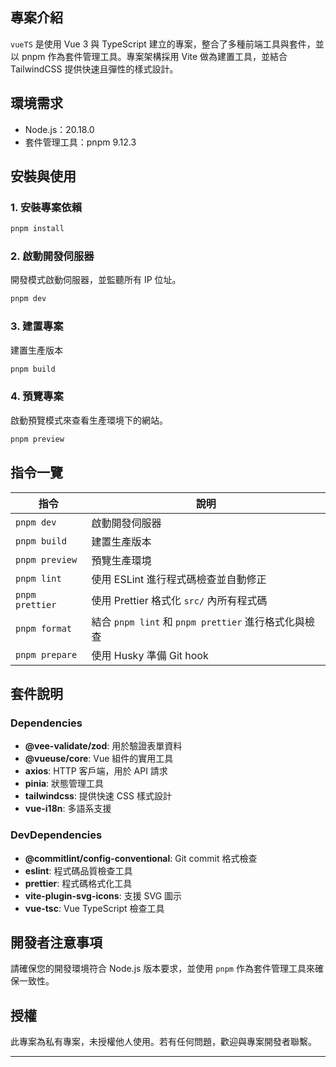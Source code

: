 ## 專案介紹

`vueTS` 是使用 Vue 3 與 TypeScript 建立的專案，整合了多種前端工具與套件，並以 pnpm 作為套件管理工具。專案架構採用 Vite 做為建置工具，並結合 TailwindCSS 提供快速且彈性的樣式設計。

## 環境需求

- Node.js：20.18.0
- 套件管理工具：pnpm 9.12.3

## 安裝與使用

### 1. 安裝專案依賴

```bash
pnpm install
```

### 2. 啟動開發伺服器

開發模式啟動伺服器，並監聽所有 IP 位址。

```bash
pnpm dev
```

### 3. 建置專案

建置生產版本

```bash
pnpm build
```

### 4. 預覽專案

啟動預覽模式來查看生產環境下的網站。

```bash
pnpm preview
```

## 指令一覽

| 指令            | 說明                                                 |
| --------------- | ---------------------------------------------------- |
| `pnpm dev`      | 啟動開發伺服器                                       |
| `pnpm build`    | 建置生產版本                                         |
| `pnpm preview`  | 預覽生產環境                                         |
| `pnpm lint`     | 使用 ESLint 進行程式碼檢查並自動修正                 |
| `pnpm prettier` | 使用 Prettier 格式化 `src/` 內所有程式碼             |
| `pnpm format`   | 結合 `pnpm lint` 和 `pnpm prettier` 進行格式化與檢查 |
| `pnpm prepare`  | 使用 Husky 準備 Git hook                             |

## 套件說明

### Dependencies

- **@vee-validate/zod**: 用於驗證表單資料
- **@vueuse/core**: Vue 組件的實用工具
- **axios**: HTTP 客戶端，用於 API 請求
- **pinia**: 狀態管理工具
- **tailwindcss**: 提供快速 CSS 樣式設計
- **vue-i18n**: 多語系支援

### DevDependencies

- **@commitlint/config-conventional**: Git commit 格式檢查
- **eslint**: 程式碼品質檢查工具
- **prettier**: 程式碼格式化工具
- **vite-plugin-svg-icons**: 支援 SVG 圖示
- **vue-tsc**: Vue TypeScript 檢查工具

## 開發者注意事項

請確保您的開發環境符合 Node.js 版本要求，並使用 `pnpm` 作為套件管理工具來確保一致性。

## 授權

此專案為私有專案，未授權他人使用。若有任何問題，歡迎與專案開發者聯繫。

---
